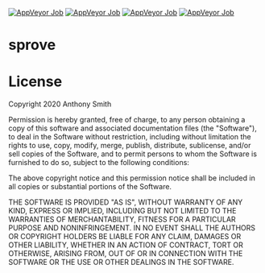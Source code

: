 [![AppVeyor Job](https://img.shields.io/appveyor/job/build/calphorus/sprove/Image%3A%20Ubuntu?label=Ubuntu&logo=ubuntu&style=for-the-badge)](https://ci.appveyor.com/project/calphorus/sprove) [![AppVeyor Job](https://img.shields.io/appveyor/job/build/calphorus/sprove/Image%3A%20macOS?label=macOS&logo=apple&style=for-the-badge)](https://ci.appveyor.com/project/calphorus/sprove) [![AppVeyor Job](https://img.shields.io/appveyor/job/build/calphorus/sprove/Image%3A%20Visual%20Studio%202019?label=Visual%20Studio%202019&logo=visual%20studio&style=for-the-badge)](https://ci.appveyor.com/project/calphorus/sprove) [![AppVeyor Job](https://img.shields.io/appveyor/job/build/calphorus/sprove/Image%3A%20Visual%20Studio%202017?label=Visual%20Studio%202017&logo=visual%20studio&style=for-the-badge)](https://ci.appveyor.com/project/calphorus/sprove)

# sprove

# License

Copyright 2020 Anthony Smith

Permission is hereby granted, free of charge, to any person obtaining a copy
of this software and associated documentation files (the "Software"), to deal
in the Software without restriction, including without limitation the rights
to use, copy, modify, merge, publish, distribute, sublicense, and/or sell
copies of the Software, and to permit persons to whom the Software is
furnished to do so, subject to the following conditions:

The above copyright notice and this permission notice shall be included in
all copies or substantial portions of the Software.

THE SOFTWARE IS PROVIDED "AS IS", WITHOUT WARRANTY OF ANY KIND, EXPRESS OR
IMPLIED, INCLUDING BUT NOT LIMITED TO THE WARRANTIES OF MERCHANTABILITY,
FITNESS FOR A PARTICULAR PURPOSE AND NONINFRINGEMENT. IN NO EVENT SHALL THE
AUTHORS OR COPYRIGHT HOLDERS BE LIABLE FOR ANY CLAIM, DAMAGES OR OTHER
LIABILITY, WHETHER IN AN ACTION OF CONTRACT, TORT OR OTHERWISE, ARISING FROM,
OUT OF OR IN CONNECTION WITH THE SOFTWARE OR THE USE OR OTHER DEALINGS IN THE
SOFTWARE.
